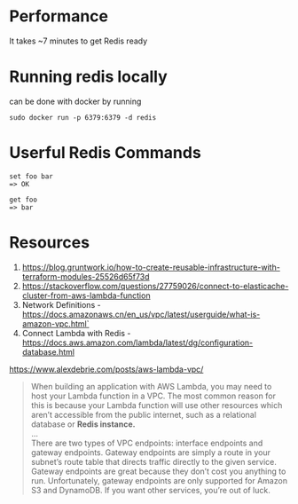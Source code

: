# Performance

It takes ~7 minutes to get Redis ready

# Running redis locally

can be done with docker by running 


```
sudo docker run -p 6379:6379 -d redis
```

# Userful Redis Commands

```
set foo bar 
=> OK

get foo
=> bar
```


# Resources

1. https://blog.gruntwork.io/how-to-create-reusable-infrastructure-with-terraform-modules-25526d65f73d
1. https://stackoverflow.com/questions/27759026/connect-to-elasticache-cluster-from-aws-lambda-function
1. Network Definitions - https://docs.amazonaws.cn/en_us/vpc/latest/userguide/what-is-amazon-vpc.html`
1. Connect Lambda with Redis - https://docs.aws.amazon.com/lambda/latest/dg/configuration-database.html



https://www.alexdebrie.com/posts/aws-lambda-vpc/
>When building an application with AWS Lambda, you may need to host your Lambda function in a VPC. The most common reason for this is because your Lambda function will use other resources which aren’t accessible from the public internet, such as a relational database or **Redis instance.**   
>...   
> There are two types of VPC endpoints: interface endpoints and gateway endpoints. Gateway endpoints are simply a route in your subnet’s route table that directs traffic directly to the given service. Gateway endpoints are great because they don’t cost you anything to run. Unfortunately, gateway endpoints are only supported for Amazon S3 and DynamoDB. If you want other services, you’re out of luck.


